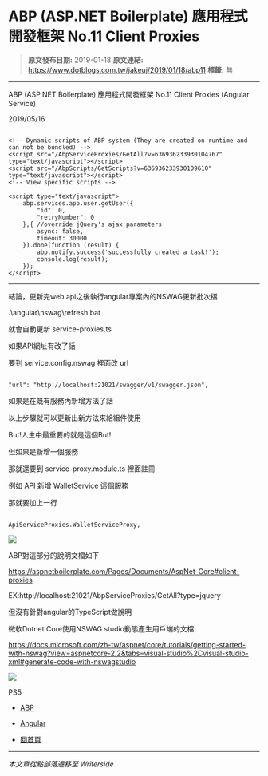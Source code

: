 # ABP (ASP.NET Boilerplate) 應用程式開發框架 No.11 Client Proxies

> **原文發布日期:** 2019-01-18
> **原文連結:** https://www.dotblogs.com.tw/jakeuj/2019/01/18/abp11
> **標籤:** 無

---

ABP (ASP.NET Boilerplate) 應用程式開發框架 No.11 Client Proxies (Angular Service)

2019/05/16

```

<!-- Dynamic scripts of ABP system (They are created on runtime and can not be bundled) -->
<script src="/AbpServiceProxies/GetAll?v=636936233930104767" type="text/javascript"></script>
<script src="/AbpScripts/GetScripts?v=636936233930109610" type="text/javascript"></script>
<!-- View specific scripts -->

<script type="text/javascript">
	abp.services.app.user.getUser({
		"id": 0,
		"retryNumber": 0
	},{ //override jQuery's ajax parameters
		async: false,
		timeout: 30000
	}).done(function (result) {
		abp.notify.success('successfully created a task!');
		console.log(result);
	});
</script>
```

---

結論，更新完web api之後執行angular專案內的NSWAG更新批次檔

.\angular\nswag\refresh.bat

就會自動更新 service-proxies.ts

如果API網址有改了話

要到 service.config.nswag 裡面改 url

```

"url": "http://localhost:21021/swagger/v1/swagger.json",
```

如果是在既有服務內新增方法了話

以上步驟就可以更新出新方法來給組件使用

But!人生中最重要的就是這個But!

但如果是新增一個服務

那就還要到 service-proxy.module.ts 裡面註冊

例如 API 新增 WalletService 這個服務

那就要加上一行

```

ApiServiceProxies.WalletServiceProxy,
```

![](https://dotblogsfile.blob.core.windows.net/user/jakeuj/e7037ec3-b3b6-4a18-96bd-e3915df0c9d1/1554200821_12006.jpg)

ABP對這部分的說明文檔如下

https://aspnetboilerplate.com/Pages/Documents/AspNet-Core#client-proxies

EX:http://localhost:21021/AbpServiceProxies/GetAll?type=jquery

但沒有針對angular的TypeScript做說明

微軟Dotnet Core使用NSWAG studio動態產生用戶端的文檔

https://docs.microsoft.com/zh-tw/aspnet/core/tutorials/getting-started-with-nswag?view=aspnetcore-2.2&tabs=visual-studio%2Cvisual-studio-xml#generate-code-with-nswagstudio

![](https://card.psnprofiles.com/1/jakeuj.png)

PS5

* [ABP](/jakeuj/Tags?qq=ABP)
* [Angular](/jakeuj/Tags?qq=Angular)

* [回首頁](/jakeuj)

---

*本文章從點部落遷移至 Writerside*
